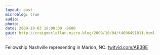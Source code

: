 ```yaml
---
layout: post
microblog: true
audio: 
photo: 
date: 2009-10-03 18:00:00 -0600
guid: http://craigmcclellan.micro.blog/2009/10/04/t4606491811.html
---
```

Fellowship Nashville representing in Marion, NC.  [twitvid.com/AB3BE](http://twitvid.com/AB3BE)
